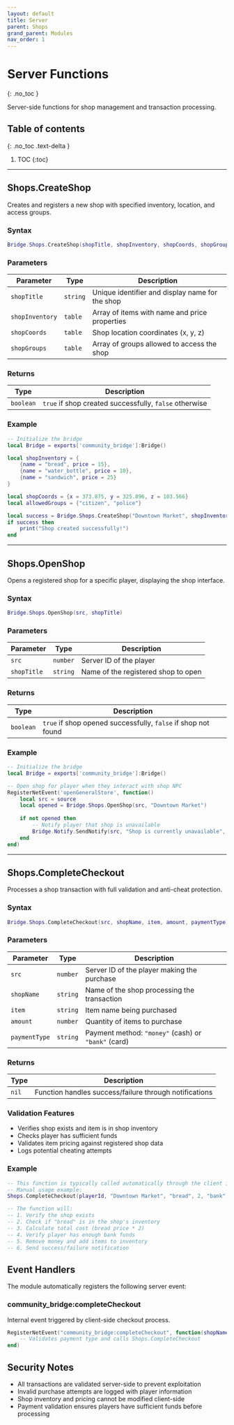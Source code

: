 ```yaml
---
layout: default
title: Server
parent: Shops
grand_parent: Modules
nav_order: 1
---
```


# Server Functions
{: .no_toc }

Server-side functions for shop management and transaction processing.

## Table of contents
{: .no_toc .text-delta }

1. TOC
{:toc}

---

## Shops.CreateShop

Creates and registers a new shop with specified inventory, location, and access groups.

### Syntax

```lua
Bridge.Shops.CreateShop(shopTitle, shopInventory, shopCoords, shopGroups)
```

### Parameters

| Parameter | Type | Description |
|-----------|------|-------------|
| `shopTitle` | `string` | Unique identifier and display name for the shop |
| `shopInventory` | `table` | Array of items with name and price properties |
| `shopCoords` | `table` | Shop location coordinates (x, y, z) |
| `shopGroups` | `table` | Array of groups allowed to access the shop |

### Returns

| Type | Description |
|------|-------------|
| `boolean` | `true` if shop created successfully, `false` otherwise |

### Example

```lua
-- Initialize the bridge
local Bridge = exports['community_bridge']:Bridge()

local shopInventory = {
    {name = "bread", price = 15},
    {name = "water_bottle", price = 10},
    {name = "sandwich", price = 25}
}

local shopCoords = {x = 373.875, y = 325.896, z = 103.566}
local allowedGroups = {"citizen", "police"}

local success = Bridge.Shops.CreateShop("Downtown Market", shopInventory, shopCoords, allowedGroups)
if success then
    print("Shop created successfully!")
end
```

---

## Shops.OpenShop

Opens a registered shop for a specific player, displaying the shop interface.

### Syntax

```lua
Bridge.Shops.OpenShop(src, shopTitle)
```

### Parameters

| Parameter | Type | Description |
|-----------|------|-------------|
| `src` | `number` | Server ID of the player |
| `shopTitle` | `string` | Name of the registered shop to open |

### Returns

| Type | Description |
|------|-------------|
| `boolean` | `true` if shop opened successfully, `false` if shop not found |

### Example

```lua
-- Initialize the bridge
local Bridge = exports['community_bridge']:Bridge()

-- Open shop for player when they interact with shop NPC
RegisterNetEvent('openGeneralStore', function()
    local src = source
    local opened = Bridge.Shops.OpenShop(src, "Downtown Market")
    
    if not opened then
        -- Notify player that shop is unavailable
        Bridge.Notify.SendNotify(src, "Shop is currently unavailable", "error", 3000)
    end
end)
```

---

## Shops.CompleteCheckout

Processes a shop transaction with full validation and anti-cheat protection.

### Syntax

```lua
Bridge.Shops.CompleteCheckout(src, shopName, item, amount, paymentType)
```

### Parameters

| Parameter | Type | Description |
|-----------|------|-------------|
| `src` | `number` | Server ID of the player making the purchase |
| `shopName` | `string` | Name of the shop processing the transaction |
| `item` | `string` | Item name being purchased |
| `amount` | `number` | Quantity of items to purchase |
| `paymentType` | `string` | Payment method: `"money"` (cash) or `"bank"` (card) |

### Returns

| Type | Description |
|------|-------------|
| `nil` | Function handles success/failure through notifications |

### Validation Features

- Verifies shop exists and item is in shop inventory
- Checks player has sufficient funds
- Validates item pricing against registered shop data
- Logs potential cheating attempts

### Example

```lua
-- This function is typically called automatically through the client interface
-- Manual usage example:
Shops.CompleteCheckout(playerId, "Downtown Market", "bread", 2, "bank")

-- The function will:
-- 1. Verify the shop exists
-- 2. Check if "bread" is in the shop's inventory
-- 3. Calculate total cost (bread price * 2)
-- 4. Verify player has enough bank funds
-- 5. Remove money and add items to inventory
-- 6. Send success/failure notification
```

## Event Handlers

The module automatically registers the following server event:

### community_bridge:completeCheckout

Internal event triggered by client-side checkout process.

```lua
RegisterNetEvent("community_bridge:completeCheckout", function(shopName, item, amount, paymentType)
    -- Validates payment type and calls Shops.CompleteCheckout
end)
```

## Security Notes

- All transactions are validated server-side to prevent exploitation
- Invalid purchase attempts are logged with player information
- Shop inventory and pricing cannot be modified client-side
- Payment validation ensures players have sufficient funds before processing
